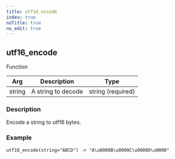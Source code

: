 ```yaml
---
title: utf16_encode
index: true
noTitle: true
no_edit: true
---
```




<div class="vql_item"></div>


## utf16_encode
<span class='vql_type pull-right page-header'>Function</span>



<div class="vqlargs"></div>

Arg | Description | Type
----|-------------|-----
string|A string to decode|string (required)

### Description

Encode a string to utf16 bytes.

### Example

```vql
utf16_encode(string="ABCD") -> "A\u0000B\u0000C\u0000D\u0000"
```


